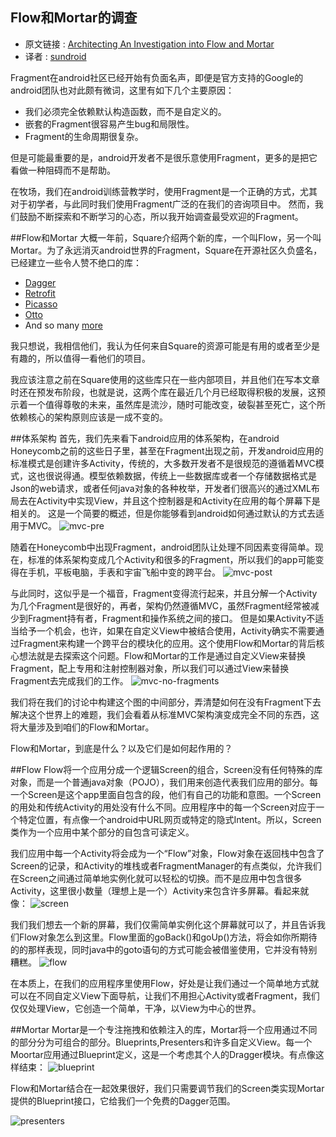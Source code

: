 Flow和Mortar的调查
---
>
* 原文链接 : [Architecting An Investigation into Flow and Mortar](http://www.bignerdranch.com/blog/an-investigation-into-flow-and-mortar/)
* 译者 : [sundroid](https://www.github.com/sundroid)

Fragment在android社区已经开始有负面名声，即便是官方支持的Google的android团队也对此颇有微词，这里有如下几个主要原因：
* 我们必须完全依赖默认构造函数，而不是自定义的。
* 嵌套的Fragment很容易产生bug和局限性。
* Fragment的生命周期很复杂。

但是可能最重要的是，android开发者不是很乐意使用Fragment，更多的是把它看做一种阻碍而不是帮助。

在牧场，我们在android训练营教学时，使用Fragment是一个正确的方式，尤其对于初学者，与此同时我们使用Fragment广泛的在我们的咨询项目中。
然而，我们鼓励不断探索和不断学习的心态，所以我开始调查最受欢迎的Fragment。

##Flow和Mortar
大概一年前，Square介绍两个新的库，一个叫Flow，另一个叫Mortar。为了永远消灭android世界的Fragment，Square在开源社区久负盛名，已经建立一些令人赞不绝口的库：
*	[Dagger](http://square.github.io/dagger/)
*	[Retrofit](http://square.github.io/retrofit/)
*	[Picasso](http://square.github.io/picasso/)
*	[Otto](http://square.github.io/otto/)
*	And so many [more](https://github.com/square)

我只想说，我相信他们，我认为任何来自Square的资源可能是有用的或者至少是有趣的，所以值得一看他们的项目。

我应该注意之前在Square使用的这些库只在一些内部项目，并且他们在写本文章时还在预发布阶段，也就是说，这两个库在最近几个月已经取得积极的发展，这预示着一个值得尊敬的未来，虽然库是流沙，随时可能改变，破裂甚至死亡，这个所依赖核心的架构原则应该是一成不变的。

##体系架构
 首先，我们先来看下android应用的体系架构，在android  Honeycomb之前的这些日子里，甚至在Fragment出现之前，开发android应用的标准模式是创建许多Activity，传统的，大多数开发者不是很规范的遵循着MVC模式，这也很说得通。模型依赖数据，传统上一些数据库或者一个存储数据格式是Json的web请求，或者任何java对象的各种枚举，开发者们很高兴的通过XML布局去在Activity中实现View，并且这个控制器是和Activity在应用的每个屏幕下是相关的。
这是一个简要的概述，但是你能够看到android如何通过默认的方式去适用于MVC。
![mvc-pre](http://www.bignerdranch.com/img/blog/2015/02/mvc-pre.png)

随着在Honeycomb中出现Fragment，android团队让处理不同因素变得简单。现在，标准的体系架构变成几个Activity和很多的Fragment，所以我们的app可能变得在手机，平板电脑，手表和宇宙飞船中变的跨平台。
![mvc-post](http://www.bignerdranch.com/img/blog/2015/02/mvc-post.png)

与此同时，这似乎是一个福音，Fragment变得流行起来，并且分解一个Activity为几个Fragment是很好的，再者，架构仍然遵循MVC，虽然Fragment经常被减少到Fragment持有者，Fragment和操作系统之间的接口。
但是如果Activity不适当给予一个机会，也许，如果在自定义View中被结合使用，Activity确实不需要通过Fragment来构建一个跨平台的模块化的应用。这个使用Flow和Mortar的背后核心想法就是去探索这个问题。Flow和Mortar的工作是通过自定义View来替换Fragment，配上专用和注射控制器对象，所以我们可以通过View来替换Fragment去完成我们的工作。
![mvc-no-fragments](http://www.bignerdranch.com/img/blog/2015/02/mvc-no-fragments.png)

我们将在我们的讨论中构建这个图的中间部分，弄清楚如何在没有Fragment下去解决这个世界上的难题，我们会看着从标准MVC架构演变成完全不同的东西，这将大量涉及到咱们的Flow和Mortar。

Flow和Mortar，到底是什么？以及它们是如何起作用的？

##Flow
Flow将一个应用分成一个逻辑Screen的组合，Screen没有任何特殊的库对象，而是一个普通java对象（POJO），我们用来创造代表我们应用的部分。每一个Screen是这个app里面自包含的段，他们有自己的功能和意图。一个Screen的用处和传统Activity的用处没有什么不同。应用程序中的每一个Screen对应于一个特定位置，有点像一个android中URL网页或特定的隐式Intent。所以，Screen类作为一个应用中某个部分的自包含可读定义。

我们应用中每一个Activity将会成为一个“Flow”对象，Flow对象在返回栈中包含了Screen的记录，和Activity的堆栈或者FragmentManager的有点类似，允许我们在Screen之间通过简单地实例化就可以轻松的切换。而不是应用中包含很多Activity，这里很小数量（理想上是一个）Activity来包含许多屏幕。看起来就像：
![screen](http://www.bignerdranch.com/img/blog/2015/02/screen.png)

我们我们想去一个新的屏幕，我们仅需简单实例化这个屏幕就可以了，并且告诉我们Flow对象怎么到这里。Flow里面的goBack()和goUp()方法，将会如你所期待的的那样表现，同时java中的goto语句的方式可能会被借鉴使用，它并没有特别糟糕。
![flow](http://www.bignerdranch.com/img/blog/2015/02/flow.png)

在本质上，在我们的应用程序里使用Flow，好处是让我们通过一个简单地方式就可以在不同自定义View下面导航，让我们不用担心Activity或者Fragment，我们仅仅处理View，它创造一个简单，干净，以View为中心的世界。

##Mortar
Mortar是一个专注拖拽和依赖注入的库，Mortar将一个应用通过不同的部分分为可组合的部分。Blueprints,Presenters和许多自定义View。每一个Moortar应用通过Blueprint定义，这是一个考虑其个人的Dragger模块。有点像这样结束：
![blueprint](http://www.bignerdranch.com/img/blog/2015/02/blueprint.png)

Flow和Mortar结合在一起效果很好，我们只需要调节我们的Screen类实现Mortar提供的Blueprint接口，它给我们一个免费的Dagger范围。

![presenters](http://www.bignerdranch.com/img/blog/2015/02/presenters.png)






